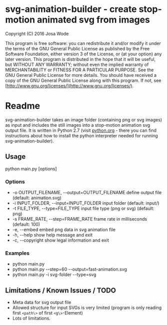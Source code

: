 # svg-animation-builder - create stop-motion animated svg from images
Copyright (C) 2016 Josa Wode

This program is free software: you can redistribute it and/or modify it under the terms of the GNU General Public License as published by the Free Software Foundation, either version 3 of the License, or (at your option) any later version.
This program is distributed in the hope that it will be useful, but WITHOUT ANY WARRANTY; without even the implied warranty of  MERCHANTABILITY or FITNESS FOR A PARTICULAR PURPOSE. See the GNU General Public License for more details.
You should have received a copy of the GNU General Public License along with this program.  If not, see [http://www.gnu.org/licenses/](http://www.gnu.org/licenses/).

# Readme

svg-animation-builder takes an image folder (containing png or svg images) as input and includes the still images into a stop-motion animation svg output file.
It is written in Python 2.7 (visit [python.org](https://www.python.org) - there you can find instructions about how to install the python interpreter needed for running svg-animation-builder).

## Usage

python main.py [options]

### Options
*  -o OUTPUT\_FILENAME, --output=OUTPUT\_FILENAME
                        define output file (default: animation.svg)
*  -i INPUT\_FOLDER, --input=INPUT\_FOLDER
                        input folder (default: input/)
*  -t FILE\_TYPE, --type=FILE\_TYPE
                        input file type (png or svg) (default: png)
*  -s FRAME\_RATE, --step=FRAME\_RATE
                        frame rate in milliseconds (default: 100)
*  -e, --embed           embed png data in svg animation file
*  -h, --help            show help message and exit
*  -c, --copyright       show legal information and exit

### Examples

* python main.py
* python main.py --step=60 --output=fast-animation.svg
* python main.py -i svg-folder --type=svg 

## Limitations / Known Issues / TODO

* Meta data for svg output file
* Allowed structure for input SVGs is very limited (program is only reading first `<path\>` of first `<g\>`-Element)
* Lots of limitations.


